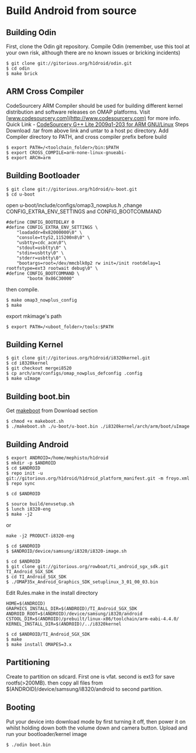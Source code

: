 # Build Android from source #
## Building Odin ##

First, clone the Odin git repository.
Compile Odin (remember, use this tool at your own risk, although there are no known issues or bricking incidents)

```
$ git clone git://gitorious.org/h1droid/odin.git
$ cd odin
$ make brick
```

## ARM Cross Compiler ##

CodeSourcery ARM Compiler should be used for building different kernel distribution and software releases on OMAP platforms. Visit [www.codesourcery.com](http://www.codesourcery.com) for more info.
Quick Link - [CodeSourcery G++ Lite 2009q1-203 for ARM GNU/Linux](http://www.codesourcery.com/sgpp/lite/arm/portal/release858)
Steps
Download .tar from above link and untar to a host pc directory.
Add Compiler directory to PATH, and cross compiler prefix before build

```
$ export PATH=/<toolchain_folder>/bin:$PATH
$ export CROSS_COMPILE=arm-none-linux-gnueabi-
$ export ARCH=arm
```

## Building Bootloader ##

```
$ git clone git://gitorious.org/h1droid/u-boot.git
$ cd u-boot
```

open u-boot/include/configs/omap3\_nowplus.h ,change CONFIG\_EXTRA\_ENV\_SETTINGS and CONFIG\_BOOTCOMMAND
```
#define CONFIG_BOOTDELAY 0
#define CONFIG_EXTRA_ENV_SETTINGS \
	"loadaddr=0x82000000\0" \
	"console=ttyS2,115200n8\0" \
	"usbtty=cdc_acm\0"\
	"stdout=usbtty\0" \
	"stdin=usbtty\0" \
	"stderr=usbtty\0" \
	"bootargs=root=/dev/mmcblk0p2 rw init=/init rootdelay=1 rootfstype=ext3 rootwait debug\0" \
#define CONFIG_BOOTCOMMAND \
		"bootm 0x86C30000"
```

then compile.
```
$ make omap3_nowplus_config
$ make
```

export mkimage's path

```
$ export PATH=/<uboot_folder>/tools:$PATH
```

## Building Kernel ##

```
$ git clone git://gitorious.org/h1droid/i8320kernel.git
$ cd i8320kernel
$ git checkout mergei8520
$ cp arch/arm/configs/omap_nowplus_defconfig .config
$ make uImage
```

## Building boot.bin ##
Get [makeboot](http://h1droid.googlecode.com/files/makeboot.sh) from Download section

```
$ chmod +x makeboot.sh
$ ./makeboot.sh ./u-boot/u-boot.bin ./i8320kernel/arch/arm/boot/uImage
```

## Building Android ##

```
$ export ANDROID=/home/mephisto/h1droid
$ mkdir -p $ANDROID
$ cd $ANDROID
$ repo init -u git://gitorious.org/h1droid/h1droid_platform_manifest.git -m froyo.xml
$ repo sync
```

```
$ cd $ANDROID
```
```
$ source build/envsetup.sh
$ lunch i8320-eng
$ make -j2
```
or
```
make -j2 PRODUCT-i8320-eng
```

```
$ cd $ANDROID
$ $ANDROID/device/samsung/i8320/i8320-image.sh
```

```
$ cd $ANDROID
$ git clone git://gitorious.org/rowboat/ti_android_sgx_sdk.git TI_Android_SGX_SDK
$ cd TI_Android_SGX_SDK
$ ./OMAP35x_Android_Graphics_SDK_setuplinux_3_01_00_03.bin
```

Edit Rules.make in the install directory
```
HOME=$(ANDROID)
GRAPHICS_INSTALL_DIR=$(ANDROID)/TI_Android_SGX_SDK
ANDROID_ROOT=$(ANDROID)/device/samsung/i8320/android
CSTOOL_DIR=$(ANDROID)/prebuilt/linux-x86/toolchain/arm-eabi-4.4.0/
KERNEL_INSTALL_DIR=$(ANDROID)/../i8320kernel
```

```
$ cd $ANDROID/TI_Android_SGX_SDK
$ make
$ make install OMAPES=3.x
```


## Partitioning ##

Create to partition on sdcard. First one is vfat. second is ext3 for save rootfs(>200MB).
then copy all files from $(ANDROID)/device/samsung/i8320/android to second partition.

## Booting ##
Put your device into download mode by first turning it off, then power it on whilst holding down both the volume down and camera button. Upload and run your bootloader/kernel image

```
$ ./odin boot.bin
```